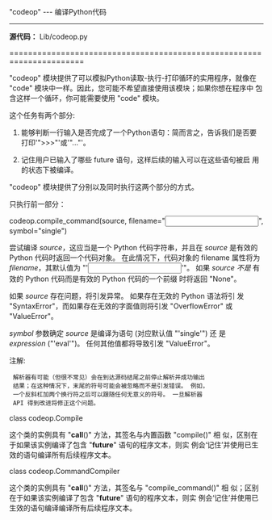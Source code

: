 "codeop" --- 编译Python代码
***************************

**源代码：** Lib/codeop.py

======================================================================

"codeop" 模块提供了可以模拟Python读取-执行-打印循环的实用程序，就像在
"code" 模块中一样。因此，您可能不希望直接使用该模块；如果你想在程序中
包含这样一个循环，你可能需要使用 "code" 模块。

这个任务有两个部分:

1. 能够判断一行输入是否完成了一个Python语句：简而言之，告诉我们是否要
   打印'">>>"'或'"..."'。

2. 记住用户已输入了哪些 future 语句，这样后续的输入可以在这些语句被启
   用的状态下被编译。

"codeop" 模块提供了分别以及同时执行这两个部分的方式。

只执行前一部分：

codeop.compile_command(source, filename="<input>", symbol="single")

   尝试编译 *source*，这应当是一个 Python 代码字符串，并且在 *source*
   是有效的 Python 代码时返回一个代码对象。 在此情况下，代码对象的
   filename 属性将为 *filename*，其默认值为 "'<input>'"。 如果
   *source* *不是* 有效的 Python 代码而是有效的 Python 代码的一个前缀
   时将返回 "None"。

   如果 *source* 存在问题，将引发异常。 如果存在无效的 Python 语法将引
   发 "SyntaxError"，而如果存在无效的字面值则将引发 "OverflowError" 或
   "ValueError"。

   *symbol* 参数确定 *source* 是编译为语句 (对应默认值 "'single'") 还
   是 *expression* ("'eval'")。 任何其他值都将导致引发 "ValueError"。

   注解:

     解析器有可能（但很不常见）会在到达源码结尾之前停止解析并成功输出
     结果；在这种情况下，末尾的符号可能会被忽略而不是引发错误。 例如，
     一个反斜杠加两个换行符之后可以跟随任何无意义的符号。 一旦解析器
     API 得到改进将修正这个问题。

class codeop.Compile

   这个类的实例具有 "__call__()" 方法，其签名与内置函数 "compile()" 相
   似，区别在于如果该实例编译了包含 "__future__" 语句的程序文本，则实
   例会‘记住’并使用已生效的语句编译所有后续程序文本。

class codeop.CommandCompiler

   这个类的实例具有 "__call__()" 方法，其签名与 "compile_command()" 相
   似；区别在于如果该实例编译了包含 "__future__" 语句的程序文本，则实
   例会‘记住’并使用已生效的语句编译编译所有后续程序文本。
